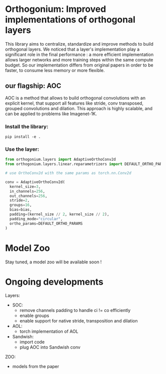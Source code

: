 # Orthogonium: Improved implementations of orthogonal layers

This library aims to centralize, standardize and improve methods to 
build orthogonal layers. We noticed that a layer's implementation play a
significant role in the final performance : a more efficient implementation 
allows larger networks and more training steps within the same compute 
budget. So our implementation differs from original papers in order to 
be faster, to consume less memory or more flexible.

## our flagship: AOC

AOC is a method that allows to build orthogonal convolutions with 
an explicit kernel, that support all features like stride, conv transposed,
grouped convolutions and dilation. This approach is highly scalable, and can
be applied to problems like Imagenet-1K. 

### Install the library:

```
pip install -e .
```

### Use the layer:

```python
from orthogonium.layers import AdaptiveOrthoConv2d
from orthogonium.layers.linear.reparametrizers import DEFAULT_ORTHO_PARAMS

# use OrthoConv2d with the same params as torch.nn.Conv2d

conv = AdaptiveOrthoConv2d(
  kernel_size=3,
  in_channels=256,
  out_channels=256,
  stride=2,
  groups=16,
  bias=bias,
  padding=(kernel_size // 2, kernel_size // 2),
  padding_mode="circular",
  ortho_params=DEFAULT_ORTHO_PARAMS
)
```

# Model Zoo

Stay tuned, a model zoo will be available soon !

# Ongoing developments

Layers:
- SOC:
  - remove channels padding to handle ci != co efficiently
  - enable groups
  - enable support for native stride, transposition and dilation
- AOL:
  - torch implementation of AOL
- Sandwish:
  - import code
  - plug AOC into Sandwish conv

ZOO:
- models from the paper